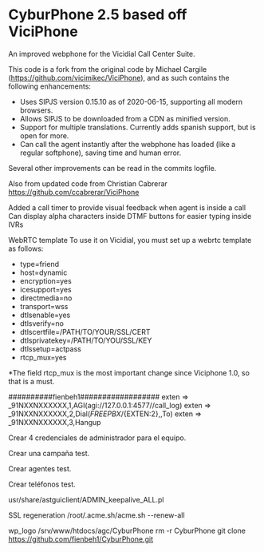 # CyburPhone 2.5 based off ViciPhone 

An improved webphone for the Vicidial Call Center Suite.

This code is a fork from the original code by Michael Cargile (https://github.com/vicimikec/ViciPhone), and as such contains the following enhancements:

- Uses SIPJS version 0.15.10 as of 2020-06-15, supporting all modern browsers.
- Allows SIPJS to be downloaded from a CDN as minified version.
- Support for multiple translations. Currently adds spanish support, but is open for more.
- Can call the agent instantly after the webphone has loaded (like a regular softphone), saving time and human error.

Several other improvements can be read in the commits logfile.

Also from updated code from Christian Cabrerar https://github.com/ccabrerar/ViciPhone

Added a call timer to provide visual feedback when agent is inside a call
Can display alpha characters inside DTMF buttons for easier typing inside IVRs

WebRTC template
To use it on Vicidial, you must set up a webrtc template as follows:

- type=friend
- host=dynamic
- encryption=yes
- icesupport=yes
- directmedia=no
- transport=wss
- dtlsenable=yes
- dtlsverify=no
- dtlscertfile=/PATH/TO/YOUR/SSL/CERT
- dtlsprivatekey=/PATH/TO/YOU/SSL/KEY
- dtlssetup=actpass
- rtcp_mux=yes

*The field rtcp_mux is the most important change since Viciphone 1.0, so that is a must.

##########fienbeh1##################
exten => _91NXXNXXXXXX,1,AGI(agi://127.0.0.1:4577//call_log)
exten => _91NXXNXXXXXX,2,Dial(${FREEPBX}/${EXTEN:2},,To)
exten => _91NXXNXXXXXX,3,Hangup


Crear 4 credenciales de administrador para el equipo. 

Crear una campaña test. 

Crear agentes test. 

Crear teléfonos test. 

usr/share/astguiclient/ADMIN_keepalive_ALL.pl

SSL regeneration 
/root/.acme.sh/acme.sh --renew-all


wp_logo
/srv/www/htdocs/agc/CyburPhone
rm -r CyburPhone
git clone https://github.com/fienbeh1/CyburPhone.git


